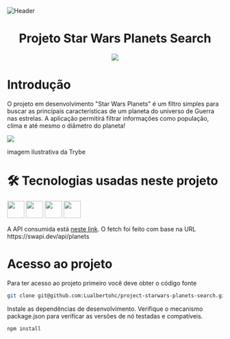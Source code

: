 <div>
<img align="center" alt="Header" src="https://64.media.tumblr.com/bedffd9db1904346323895df5c03fedd/5b2bf8aa2e8676b0-5d/s1280x1920/adfb091650defe944bc0bec9d8ddfe7338021810.gif" />
</div>

<h1 align="center"> Projeto Star Wars Planets Search </h1>

<p align="center">
<img src="http://img.shields.io/static/v1?label=STATUS&message=EM%20DESENVOLVIMENTO&color=GREEN&style=for-the-badge"/>
</p>

<h1> Introdução </h1>

<p>
O projeto em desenvolvimento "Star Wars Planets" é um filtro simples para buscar as princípais características de um planeta do universo de Guerra nas estrelas. A aplicação permitirá filtrar informações como população, clima e até mesmo o diâmetro do planeta! 
</p>

<div>
<img src="https://github.com/tryber/sd-024-b-project-starwars-planets-search/raw/master/req-3.gif" />
</div>

<p>imagem ilustrativa da Trybe</p>

<h1>🛠 Tecnologias usadas neste projeto</h1>

<p>
<img src="https://img.shields.io/badge/javascript-%23323330.svg?style=for-the-badge&logo=javascript&logoColor=%23F7DF1E" height=40/>
<img src="https://img.shields.io/badge/-HTML5-E34F26?style=for-the-badge&logo=HTML5&logoColor=%23F7DF1E" height=40/>
<img src="https://img.shields.io/badge/-CSS3-1572B6?style=for-the-badge&logo=CSS3&logoColor=%23F7DF1E" height=40/>
<img src="https://img.shields.io/badge/react-%2320232a.svg?style=for-the-badge&logo=react&logoColor=%2361DAFB" height=40/>
</p>

<p>A API consumida está <a href="https://swapi.dev/api/planets" target="_blank">neste link</a>. O fetch foi feito com base na URL https://swapi.dev/api/planets</p>

<h1>Acesso ao projeto</h1>

<p>
Para ter acesso ao projeto primeiro você deve obter o código fonte
</p>

```sh
git clone git@github.com:Lualbertohc/project-starwars-planets-search.git
```

<p>
Instale as dependências de desenvolvimento. Verifique o mecanismo package.json para verificar as versões de nó testadas e compatíveis.
</p>

```sh
npm install
```

